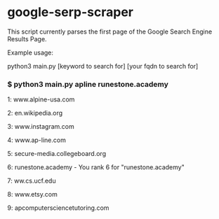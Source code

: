 # google-serp-scraper

This script currently parses the first page of the Google Search Engine Results Page.

Example usage:

python3 main.py [keyword to search for] [your fqdn to search for]

<h3>$ python3 main.py apline runestone.academy</h3>
<p>1: www.alpine-usa.com
<p>2: en.wikipedia.org
<p>3: www.instagram.com
<p>4: www.ap-line.com
<p>5: secure-media.collegeboard.org
<p>6: runestone.academy - You rank 6  for "runestone.academy"
<p>7: ww.cs.ucf.edu
<p>8: www.etsy.com
<p>9: apcomputersciencetutoring.com